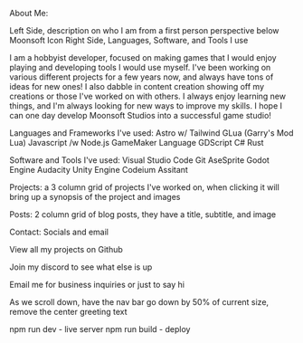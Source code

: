 About Me:

Left Side, description on who I am from a first person perspective below Moonsoft Icon
Right Side, Languages, Software, and Tools I use

I am a hobbyist developer, focused on making games that I would enjoy playing and developing tools I would use myself. I've been working on various different projects for a few years now, and always have tons of ideas for new ones! I also dabble in content creation showing off my creations or those I've worked on with others. I always enjoy learning new things, and I'm always looking for new ways to improve my skills. I hope I can one day develop Moonsoft Studios into a successful game studio!

Languages and Frameworks I've used:
Astro w/ Tailwind
GLua (Garry's Mod Lua)
Javascript /w Node.js
GameMaker Language
GDScript
C#
Rust

Software and Tools I've used:
Visual Studio Code
Git
AseSprite
Godot Engine
Audacity
Unity Engine
Codeium Assitant


Projects:
a 3 column grid of projects I've worked on, when clicking it will bring up a synopsis of the project and images

Posts:
2 column grid of blog posts, they have a title, subtitle, and image

Contact:
Socials and email

View all my projects on Github

Join my discord to see what else is up

Email me for business inquiries or just to say hi


As we scroll down, have the nav bar go down by 50% of current size, remove the center greeting text


npm run dev - live server
npm run build - deploy 